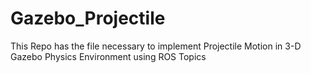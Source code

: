 # Gazebo_Projectile
This Repo has the file necessary to implement Projectile Motion in 3-D Gazebo Physics Environment using ROS Topics
